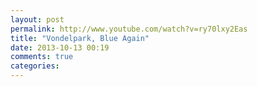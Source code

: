 ```yaml
---
layout: post
permalink: http://www.youtube.com/watch?v=ry70lxy2Eas
title: "Vondelpark, Blue Again"
date: 2013-10-13 00:19
comments: true
categories: 
---
```

